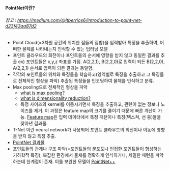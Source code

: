 #### PointNet이란?
###### 참고 : https://medium.com/@itberrios6/introduction-to-point-net-d23f43aa87d2
  - Point Cloud(=3차원 공간의 위치한 점들의 집합)을 입력받아 특징을 추출하여, 어떠한 물체를 나타내는지 인식할 수 있는 딥러닝 모델
  - 포인트 클라우드의 회전이나 포인트들의 순서에 영향을 받지 않고 동일한 결과를 추출
    ex) 포인트들은 x,y,z 좌표를 가짐. A(2,2,1), B(2,2,0)로 입력이 되든 B(2,2,0), A(2,2,1) 순서로 입력이 되든 결과는 동일함.
  - 각각의 포인트들의 위치와 특징들을 학습하고(영역별로 특징을 추출하고 그 특징들로 전체적인 형상을 파악) 추출된 특징들을 인코딩하여 물체를 인식하고 분류.
  - Max pooling으로 전체적인 형상을 파악
    - [what is max pooling?]
    - [what is dimensionality reduction?]
    - 특정 사이즈의 kernel를 이동시키면서 특징을 추출하고, 관련이 없는 정보나 노이즈를 제거.
      이 과정은 feature map의 크기를 줄이기 때문에 빠른 계산이 가능. [Feature map]은 입력 데이터에서 특정 패턴이나 특징(텍스쳐, 선 등)들을 찾아낸 결과물.
  - T-Net 이란 neural network가 사용되어 포인트 클라우드의 회전이나 이동에 영향을 받지 않고 특징 추출.
  - [PointNet 결과물]
  - 포인트들의 관계나 구조 파악(=포인트들의 분포도나 인접한 포인트들이 형성하는 기하학적 특징), 복잡한 환경에서 물체를 정확하게 인식하거나,
    세밀한 패턴을 파악하는데 한계점이 존재. 이를 보완한 모델이 [PointNet++]


[PointNet++]: https://proceedings.neurips.cc/paper_files/paper/2017/file/d8bf84be3800d12f74d8b05e9b89836f-Paper.pdf
[PointNet 결과물]: https://stanford.edu/~rqi/pointnet/
[what is max pooling?]: https://www.alooba.com/skills/concepts/deep-learning/max-pooling/
[what is dimensionality reduction?]: https://www.ibm.com/think/topics/dimensionality-reduction
[Feature map]: https://www.ultralytics.com/glossary/feature-maps#:~:text=Feature%20maps%20are%20a%20fundamental,understand%20and%20interpret%20complex%20patterns
